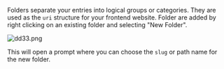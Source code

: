 Folders separate your entries into logical groups or categories. They are used as the `uri` structure for your frontend website. Folder are added by right clicking on an existing folder and selecting "New Folder". 

![dd33.png](http://assets.dodgercms.com.s3.amazonaws.com/images/dd33.png)

This will open a prompt where you can choose the `slug` or path name for the new folder.